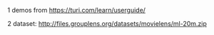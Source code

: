 1 demos from 
    https://turi.com/learn/userguide/


2 dataset:
    http://files.grouplens.org/datasets/movielens/ml-20m.zip   